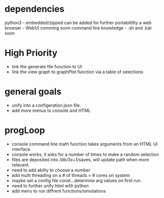 # dependencies
python3 - embedded/zipped can be added for further portablitlity
a web browser - WebUI comming soon
command line knowledge - .sh and .bat soon

# High Priority
- link the generate file function to UI
- link the view graph to graphPlot function via a table of selections

# general goals
- unify into a configeration.json file.
- add more menus to console and HTML


# progLoop
- console command line math function takes arguments from an HTML UI interface.
 - console works, it asks for a number of times to make a random selection
 - files are deposited into /db/3x+1/saves, will update path when more relevant.
 - need to add abilty to choose a number
 - add multi threading on a # of threads = # cores on system
  - maybe set a config file const...determine arg values on first run.
 - need to further unify html with python
 - add menu to run diffrent functions/simulations

